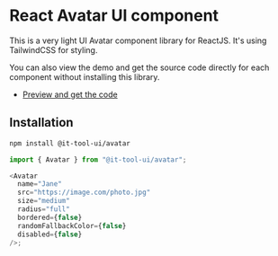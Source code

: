 # React Avatar UI component

This is a very light UI Avatar component library for ReactJS.
It's using TailwindCSS for styling.

You can also view the demo and get the source code directly for each component without installing this library.

- [Preview and get the code](https://it-tool.app/avatar)

## Installation

```sh
npm install @it-tool-ui/avatar
```

```js
import { Avatar } from "@it-tool-ui/avatar";

<Avatar
  name="Jane"
  src="https://image.com/photo.jpg"
  size="medium"
  radius="full"
  bordered={false}
  randomFallbackColor={false}
  disabled={false}
/>;
```

